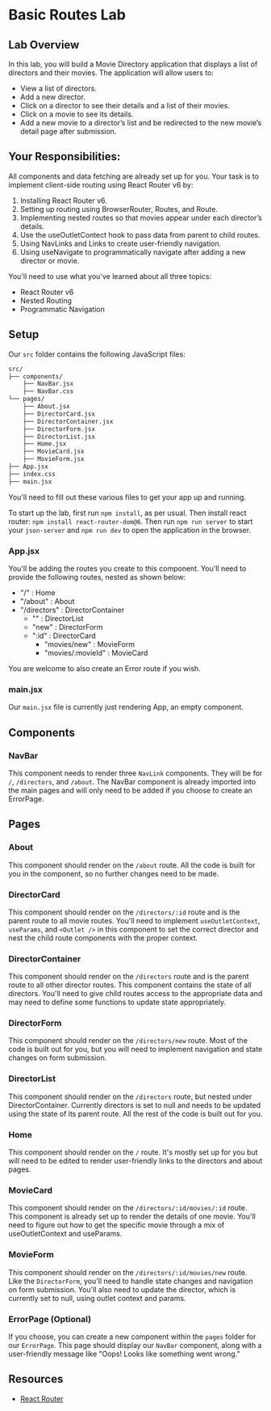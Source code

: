 # Basic Routes Lab

## Lab Overview
In this lab, you will build a Movie Directory application that displays a list of directors and their movies. The application will allow users to:

* View a list of directors.
* Add a new director.
* Click on a director to see their details and a list of their movies.
* Click on a movie to see its details.
* Add a new movie to a director’s list and be redirected to the new movie’s detail page after submission.


## Your Responsibilities:
All components and data fetching are already set up for you. Your task is to implement client-side routing using React Router v6 by:
1. Installing React Router v6.
2. Setting up routing using BrowserRouter, Routes, and Route.
3. Implementing nested routes so that movies appear under each director’s details.
4. Use the useOutletContect hook to pass data from parent to child routes.
5. Using NavLinks and Links to create user-friendly navigation.
6. Using useNavigate to programmatically navigate after adding a new director or movie.

You'll need to use what you've learned about all three topics:
* React Router v6
* Nested Routing
* Programmatic Navigation

## Setup

Our `src` folder contains the following JavaScript files:

```txt
src/
├── components/
    ├── NavBar.jsx
    ├── NavBar.css
└── pages/
    ├── About.jsx
    ├── DirectorCard.jsx
    ├── DirectorContainer.jsx
    ├── DirectorForm.jsx
    ├── DirectorList.jsx
    ├── Home.jsx
    ├── MovieCard.jsx
    ├── MovieForm.jsx
├── App.jsx
├── index.css
├── main.jsx
```

You'll need to fill out these various files to get your app up and running.

To start up the lab, first run `npm install`, as per usual. Then install react router: `npm install react-router-dom@6`. Then run `npm run server` to start your `json-server` and `npm run dev` to open the application in the browser.

### App.jsx

You'll be adding the routes you create to this component. You'll need to provide the following routes, nested as shown below:

* "/" : Home
* "/about" : About
* "/directors" : DirectorContainer
    * "" : DirectorList
    * "new" : DirectorForm
    * ":id" : DirectorCard
        * "movies/new" : MovieForm
        * "movies/:movieId" : MovieCard

You are welcome to also create an Error route if you wish.

### main.jsx

Our `main.jsx` file is currently just rendering App, an empty component.

## Components

### NavBar

This component needs to render three `NavLink` components. They will be for `/`,
`/directors`, and `/about`. The NavBar component is already imported into the main pages and will only need to be added if you choose to create an ErrorPage.

## Pages

### About

This component should render on the `/about` route. All the code is built for you 
in the component, so no further changes need to be made.

### DirectorCard
This component should render on the `/directors/:id` route and is the parent route 
to all movie routes. You'll need to implement `useOutletContext`, `useParams`, 
and `<Outlet />` in this component to set the correct director and nest the child route 
components with the proper context.

### DirectorContainer
This component should render on the `/directors` route and is the parent route to all 
other director routes. This component contains the state of all directors. You'll need
to give child routes access to the appropriate data and may need to define some functions 
to update state appropriately.

### DirectorForm
This component should render on the `/directors/new` route. Most of the code is built 
out for you, but you will need to implement navigation and state changes on form submission.

### DirectorList
This component should render on the `/directors` route, but nested under DirectorContainer. 
Currently directors is set to null and needs to be updated using the state of its parent 
route. All the rest of the code is built out for you.

### Home

This component should render on the `/` route. It's mostly set up for you but will 
need to be edited to render user-friendly links to the directors and about pages.

### MovieCard

This component should render on the `/directors/:id/movies/:id` route. This component is 
already set up to render the details of one movie. You'll need to figure out how to get 
the specific movie through a mix of useOutletContext and useParams.

### MovieForm
This component should render on the `/directors/:id/movies/new` route. Like the `DirectorForm`, 
you'll need to handle state changes and navigation on form submission. You'll also need 
to update the director, which is currently set to null, using outlet context and params.

### ErrorPage (Optional)

If you choose, you can create a new component within the `pages` folder for our
`ErrorPage`. This page should display our `NavBar` component, along with a
user-friendly 
message like "Oops! Looks like something went wrong."

## Resources

- [React Router](https://reactrouter.com/en/main)
